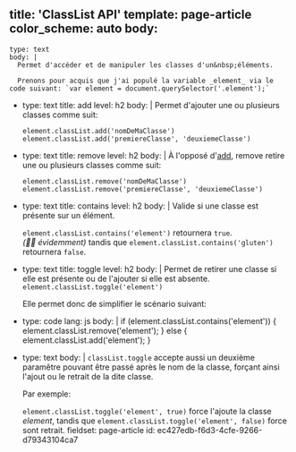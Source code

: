 title: 'ClassList API'
template: page-article
color_scheme: auto
body:
  -
    type: text
    body: |
      Permet d'accéder et de manipuler les classes d'un&nbsp;éléments.
      
      Prenons pour acquis que j'ai populé la variable _element_ via le code suivant: `var element = document.querySelector('.element');`
  -
    type: text
    title: add
    level: h2
    body: |
      Permet d'ajouter une ou plusieurs classes comme&nbsp;suit:
      
      `element.classList.add('nomDeMaClasse')`
      `element.classList.add('premiereClasse', 'deuxiemeClasse')`
  -
    type: text
    title: remove
    level: h2
    body: |
      À l'opposé d'[add](#add), remove retire une ou plusieurs classes comme suit:
      
      `element.classList.remove('nomDeMaClasse')`
      `element.classList.remove('premiereClasse', 'deuxiemeClasse')`
  -
    type: text
    title: contains
    level: h2
    body: |
      Valide si une classe est présente sur un élément.
      
      `element.classList.contains('element')` retournera `true`. _(🤷‍♂️&nbsp;évidemment)_
      tandis que `element.classList.contains('gluten')` retournera `false`.
  -
    type: text
    title: toggle
    level: h2
    body: |
      Permet de retirer une classe si elle est présente ou de l'ajouter si elle est absente. `element.classList.toggle('element')`
      
      Elle permet donc de simplifier le scénario suivant:
  -
    type: code
    lang: js
    body: |
      if (element.classList.contains('element')) {
        element.classList.remove('element');
      } else {
        element.classList.add('element');
      }
  -
    type: text
    body: |
      `classList.toggle` accepte aussi un deuxième paramêtre pouvant être passé après le nom de la classe, forçant ainsi l'ajout ou le retrait de la dite classe. 
      
      Par exemple:
      
      `element.classList.toggle('element', true)` 
      force l'ajoute la classe _element_, tandis que
      `element.classList.toggle('element', false)` 
      force sont retrait.
fieldset: page-article
id: ec427edb-f6d3-4cfe-9266-d79343104ca7
